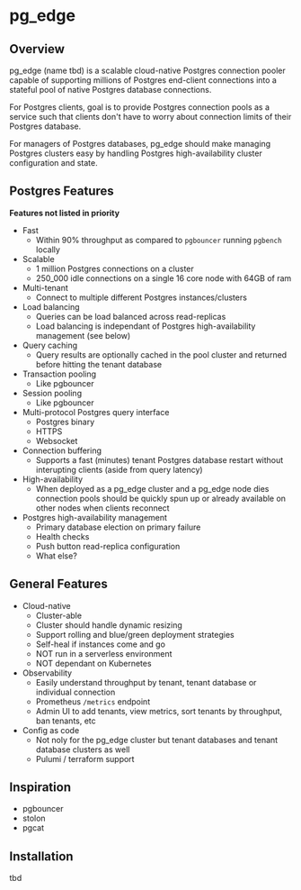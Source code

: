 # pg_edge

## Overview

pg_edge (name tbd) is a scalable cloud-native Postgres connection pooler capable of supporting millions of Postgres end-client connections into a stateful pool of native Postgres database connections.

For Postgres clients, goal is to provide Postgres connection pools as a service such that clients don't have to worry about connection limits of their Postgres database.

For managers of Postgres databases, pg_edge should make managing Postgres clusters easy by handling Postgres high-availability cluster configuration and state.

## Postgres Features

**Features not listed in priority**

- Fast
  - Within 90% throughput as compared to `pgbouncer` running `pgbench` locally
- Scalable
  - 1 million Postgres connections on a cluster
  - 250_000 idle connections on a single 16 core node with 64GB of ram
- Multi-tenant
  - Connect to multiple different Postgres instances/clusters
- Load balancing
  - Queries can be load balanced across read-replicas
  - Load balancing is independant of Postgres high-availability management (see below)
- Query caching
  - Query results are optionally cached in the pool cluster and returned before hitting the tenant database
- Transaction pooling
  - Like pgbouncer
- Session pooling
  - Like pgbouncer
- Multi-protocol Postgres query interface
  - Postgres binary
  - HTTPS
  - Websocket
- Connection buffering
  - Supports a fast (minutes) tenant Postgres database restart without interupting clients (aside from query latency)
- High-availability
  - When deployed as a pg_edge cluster and a pg_edge node dies connection pools should be quickly spun up or already available on other nodes when clients reconnect
- Postgres high-availability management
  - Primary database election on primary failure
  - Health checks
  - Push button read-replica configuration
  - What else?

## General Features

- Cloud-native
  - Cluster-able
  - Cluster should handle dynamic resizing
  - Support rolling and blue/green deployment strategies
  - Self-heal if instances come and go
  - NOT run in a serverless environment
  - NOT dependant on Kubernetes
- Observability
  - Easily understand throughput by tenant, tenant database or individual connection
  - Prometheus `/metrics` endpoint
  - Admin UI to add tenants, view metrics, sort tenants by throughput, ban tenants, etc
- Config as code
  - Not noly for the pg_edge cluster but tenant databases and tenant database clusters as well
  - Pulumi / terraform support

## Inspiration

- pgbouncer
- stolon
- pgcat

## Installation

tbd
